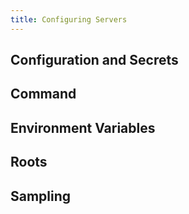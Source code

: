 ```yaml
---
title: Configuring Servers
---
```


## Configuration and Secrets

## Command

## Environment Variables

## Roots

## Sampling
